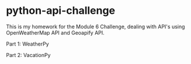 # python-api-challenge
This is my homework for the Module 6 Challenge, dealing with API's using OpenWeatherMap API and Geoapify API. 

Part 1: WeatherPy

Part 2: VacationPy
